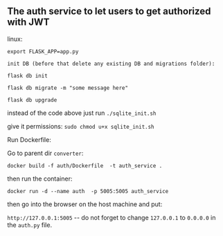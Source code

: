 ## The auth service to let users to get authorized with JWT

linux:
```
export FLASK_APP=app.py

init DB (before that delete any existing DB and migrations folder):

flask db init

flask db migrate -m "some message here"

flask db upgrade
```
instead of the code above just run `./sqlite_init.sh`

give it permissions: `sudo chmod u+x sqlite_init.sh` 


Run Dockerfile:

Go to parent dir `converter`:

`docker build -f auth/Dockerfile  -t auth_service . `

then run the container:

`docker run -d --name auth  -p 5005:5005 auth_service`

then go into the browser on the host machine and put:

`http://127.0.0.1:5005` -- do not forget to change `127.0.0.1` to `0.0.0.0` in the `auth.py` file.